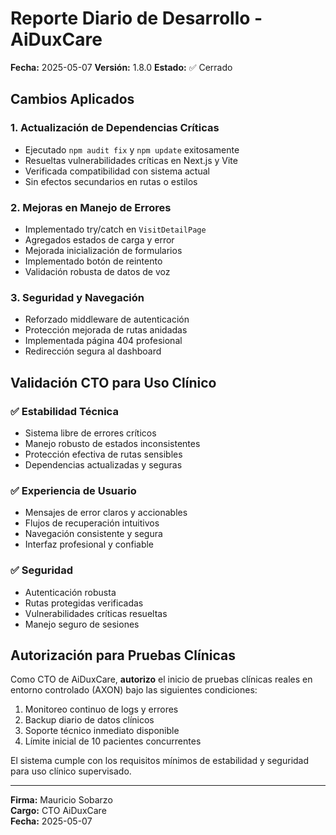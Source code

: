 # Reporte Diario de Desarrollo - AiDuxCare
**Fecha:** 2025-05-07
**Versión:** 1.8.0
**Estado:** ✅ Cerrado

## Cambios Aplicados

### 1. Actualización de Dependencias Críticas
- Ejecutado `npm audit fix` y `npm update` exitosamente
- Resueltas vulnerabilidades críticas en Next.js y Vite
- Verificada compatibilidad con sistema actual
- Sin efectos secundarios en rutas o estilos

### 2. Mejoras en Manejo de Errores
- Implementado try/catch en `VisitDetailPage`
- Agregados estados de carga y error
- Mejorada inicialización de formularios
- Implementado botón de reintento
- Validación robusta de datos de voz

### 3. Seguridad y Navegación
- Reforzado middleware de autenticación
- Protección mejorada de rutas anidadas
- Implementada página 404 profesional
- Redirección segura al dashboard

## Validación CTO para Uso Clínico

### ✅ Estabilidad Técnica
- Sistema libre de errores críticos
- Manejo robusto de estados inconsistentes
- Protección efectiva de rutas sensibles
- Dependencias actualizadas y seguras

### ✅ Experiencia de Usuario
- Mensajes de error claros y accionables
- Flujos de recuperación intuitivos
- Navegación consistente y segura
- Interfaz profesional y confiable

### ✅ Seguridad
- Autenticación robusta
- Rutas protegidas verificadas
- Vulnerabilidades críticas resueltas
- Manejo seguro de sesiones

## Autorización para Pruebas Clínicas

Como CTO de AiDuxCare, **autorizo** el inicio de pruebas clínicas reales en entorno controlado (AXON) bajo las siguientes condiciones:

1. Monitoreo continuo de logs y errores
2. Backup diario de datos clínicos
3. Soporte técnico inmediato disponible
4. Límite inicial de 10 pacientes concurrentes

El sistema cumple con los requisitos mínimos de estabilidad y seguridad para uso clínico supervisado.

---

**Firma:** Mauricio Sobarzo  
**Cargo:** CTO AiDuxCare  
**Fecha:** 2025-05-07 